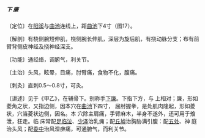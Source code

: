 ##### 下 廉

〔定位〕在[阳溪](https://www.gmzyjc.com/read/zjs/zjs3.1.1-3-0.1.2.3.5.md)与[曲池](https://www.gmzyjc.com/read/zjs/zjs3.1.1-3-0.1.2.3.11.md)连线上，距[曲池](https://www.gmzyjc.com/read/zjs/zjs3.1.1-3-0.1.2.3.11.md)下4寸（图17）。

〔解剖〕有桡侧腕短伸肌，桡侧腕长伸肌，深层为旋后肌，有挠动脉分支；布有前臂背侧皮神经及挠神经深支。

〔功能〕通经络，调腑气，利关节。

〔主治〕头风，眩晕，目痛，肘臂痛，食物不化，腹痛。

〔刺灸〕直刺0.5〜0.8寸，可灸。

〔讲述〕见于《甲乙》，在辅骨下。别称手[下廉](https://www.gmzyjc.com/read/zjs/zjs3.1.1-3-0.1.2.3.8.md)。下指下方，与 上相对；廉，形如菱角之状，又指边侧，因本穴在[曲池](https://www.gmzyjc.com/read/zjs/zjs3.1.1-3-0.1.2.3.11.md)下四寸， 屈肘握拳，是处肌肉隆起，形如菱状，穴当菱状边侧，因名。本 穴除主肩痛，手臂麻木，半身不遂外，还可用于飧泄，狂走。临 床常配[足临泣](https://www.gmzyjc.com/read/zjs/zjs3.1.9-12-0.0.3.3.41.md)、[少泽](https://www.gmzyjc.com/read/zjs/zjs3.1.4-6-0.0.3.3.1.md)治乳痈；配[丘墟](https://www.gmzyjc.com/read/zjs/zjs3.1.9-12-0.0.3.3.40.md)治胸胁满引腹：配[五处](https://www.gmzyjc.com/read/zjs/zjs3.1.7-8-0.0.1.3.5.md)、神 庭治头风；配[委中](https://www.gmzyjc.com/read/zjs/zjs3.1.7-8-0.0.1.3.40.md)治风湿痹痛，可通腑气，而利关节。
